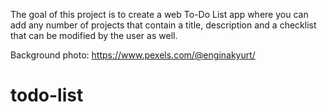 The goal of this project is to create a web To-Do List app where you can 
add any number of projects that contain a title, description and a checklist
that can be modified by the user as well.

Background photo: https://www.pexels.com/@enginakyurt/

# todo-list